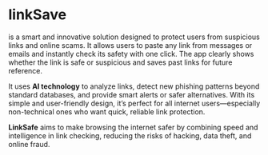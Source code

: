 # linkSave
 is a smart and innovative solution designed to protect users from suspicious links and online scams. It allows users to paste any link from messages or emails and instantly check its safety with one click. The app clearly shows whether the link is safe or suspicious and saves past links for future reference.

It uses **AI technology** to analyze links, detect new phishing patterns beyond standard databases, and provide smart alerts or safer alternatives. With its simple and user-friendly design, it’s perfect for all internet users—especially non-technical ones who want quick, reliable link protection.

**LinkSafe** aims to make browsing the internet safer by combining speed and intelligence in link checking, reducing the risks of hacking, data theft, and online fraud.

